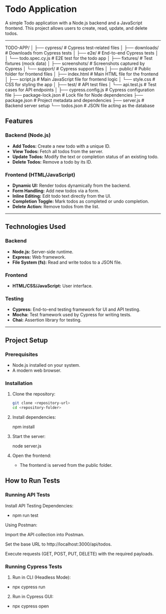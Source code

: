 # Todo Application

A simple Todo application with a Node.js backend and a JavaScript frontend. This project allows users to create, read, update, and delete todos.

---
TODO-APP/
│
├── cypress/                   # Cypress test-related files
│   ├── downloads/             # Downloads from Cypress tests
│   ├── e2e/                   # End-to-end Cypress tests
│   │   └── todo.spec.cy.js    # E2E test for the todo app
│   ├── fixtures/              # Test fixtures (mock data)
│   ├── screenshots/           # Screenshots captured by Cypress
│   └── support/               # Cypress support files
│
├── public/                    # Public folder for frontend files
│   ├── index.html             # Main HTML file for the frontend
│   ├── script.js              # Main JavaScript file for frontend logic
│   └── style.css              # CSS for styling the app
│
├── test/                      # API test files
│   └── api.test.js            # Test cases for API endpoints
│
├── cypress.config.js          # Cypress configuration file
├── package-lock.json          # Lock file for Node dependencies
├── package.json               # Project metadata and dependencies
├── server.js                  # Backend server setup
└── todos.json                 # JSON file acting as the database


## Features

### Backend (Node.js)
- **Add Todos:** Create a new todo with a unique ID.
- **View Todos:** Fetch all todos from the server.
- **Update Todos:** Modify the text or completion status of an existing todo.
- **Delete Todos:** Remove a todo by its ID.

### Frontend (HTML/JavaScript)
- **Dynamic UI:** Render todos dynamically from the backend.
- **Form Handling:** Add new todos via a form.
- **Inline Editing:** Edit todo text directly from the UI.
- **Completion Toggle:** Mark todos as completed or undo completion.
- **Delete Action:** Remove todos from the list.

---

## Technologies Used

### Backend
- **Node.js:** Server-side runtime.
- **Express:** Web framework.
- **File System (fs):** Read and write todos to a JSON file.

### Frontend
- **HTML/CSS/JavaScript:** User interface.

### Testing
- **Cypress:** End-to-end testing framework for UI and API testing.
- **Mocha:** Test framework used by Cypress for writing tests.
- **Chai:** Assertion library for testing.

---

## Project Setup

### Prerequisites
- Node.js installed on your system.
- A modern web browser.

### Installation

1. Clone the repository:
   ```bash
   git clone <repository-url>
   cd <repository-folder>

2. Install dependencies:

   npm install


3. Start the server:

   node server.js


4. Open the frontend:
   - The frontend is served from the public folder. 


## How to Run Tests
### Running API Tests

Install API Testing Dependencies:
- npm run test

Using Postman:

Import the API collection into Postman.

Set the base URL to http://localhost:3000/api/todos.

Execute requests (GET, POST, PUT, DELETE) with the required payloads.



### Running Cypress Tests
1. Run in CLI (Headless Mode):

- npx cypress run

2. Run in Cypress GUI:

- npx cypress open


